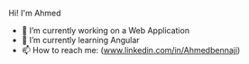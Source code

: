 
Hi! I'm Ahmed


- 🔭 I’m currently working on a Web Application
- 🌱 I’m currently learning Angular 
- 📫 How to reach me: (www.linkedin.com/in/Ahmedbennaji)

<!-- ### :zap: Recent Activity
 -->
<!-- [![Top Langs](https://github-readme-stats.vercel.app/api/top-langs/?username=Ahmedbennaji)](https://github.com/Ahmedbennaji/)
 -->






